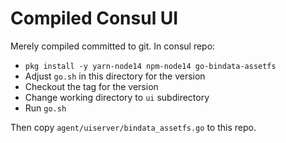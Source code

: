 # Compiled Consul UI

Merely compiled committed to git. In consul repo:

* `pkg install -y yarn-node14 npm-node14 go-bindata-assetfs`
* Adjust `go.sh` in this directory for the version
* Checkout the tag for the version
* Change working directory to `ui` subdirectory
* Run `go.sh`

Then copy `agent/uiserver/bindata_assetfs.go` to this repo.

